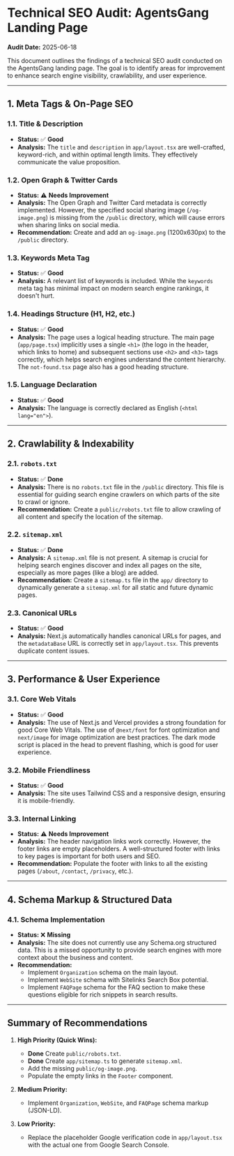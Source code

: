 # Technical SEO Audit: AgentsGang Landing Page

**Audit Date:** 2025-06-18

This document outlines the findings of a technical SEO audit conducted on the AgentsGang landing page. The goal is to identify areas for improvement to enhance search engine visibility, crawlability, and user experience.

---

## 1. Meta Tags & On-Page SEO

### 1.1. Title & Description
- **Status:** ✅ **Good**
- **Analysis:** The `title` and `description` in `app/layout.tsx` are well-crafted, keyword-rich, and within optimal length limits. They effectively communicate the value proposition.

### 1.2. Open Graph & Twitter Cards
- **Status:** ⚠️ **Needs Improvement**
- **Analysis:** The Open Graph and Twitter Card metadata is correctly implemented. However, the specified social sharing image (`/og-image.png`) is missing from the `/public` directory, which will cause errors when sharing links on social media.
- **Recommendation:** Create and add an `og-image.png` (1200x630px) to the `/public` directory.

### 1.3. Keywords Meta Tag
- **Status:** ✅ **Good**
- **Analysis:** A relevant list of keywords is included. While the `keywords` meta tag has minimal impact on modern search engine rankings, it doesn't hurt.

### 1.4. Headings Structure (H1, H2, etc.)
- **Status:** ✅ **Good**
- **Analysis:** The page uses a logical heading structure. The main page (`app/page.tsx`) implicitly uses a single `<h1>` (the logo in the header, which links to home) and subsequent sections use `<h2>` and `<h3>` tags correctly, which helps search engines understand the content hierarchy. The `not-found.tsx` page also has a good heading structure.

### 1.5. Language Declaration
- **Status:** ✅ **Good**
- **Analysis:** The language is correctly declared as English (`<html lang="en">`).

---

## 2. Crawlability & Indexability

### 2.1. `robots.txt`
- **Status:** ✅ **Done**
- **Analysis:** There is no `robots.txt` file in the `/public` directory. This file is essential for guiding search engine crawlers on which parts of the site to crawl or ignore.
- **Recommendation:** Create a `public/robots.txt` file to allow crawling of all content and specify the location of the sitemap.

### 2.2. `sitemap.xml`
- **Status:** ✅ **Done**
- **Analysis:** A `sitemap.xml` file is not present. A sitemap is crucial for helping search engines discover and index all pages on the site, especially as more pages (like a blog) are added.
- **Recommendation:** Create a `sitemap.ts` file in the `app/` directory to dynamically generate a `sitemap.xml` for all static and future dynamic pages.

### 2.3. Canonical URLs
- **Status:** ✅ **Good**
- **Analysis:** Next.js automatically handles canonical URLs for pages, and the `metadataBase` URL is correctly set in `app/layout.tsx`. This prevents duplicate content issues.

---

## 3. Performance & User Experience

### 3.1. Core Web Vitals
- **Status:** ✅ **Good**
- **Analysis:** The use of Next.js and Vercel provides a strong foundation for good Core Web Vitals. The use of `@next/font` for font optimization and `next/image` for image optimization are best practices. The dark mode script is placed in the head to prevent flashing, which is good for user experience.

### 3.2. Mobile Friendliness
- **Status:** ✅ **Good**
- **Analysis:** The site uses Tailwind CSS and a responsive design, ensuring it is mobile-friendly.

### 3.3. Internal Linking
- **Status:** ⚠️ **Needs Improvement**
- **Analysis:** The header navigation links work correctly. However, the footer links are empty placeholders. A well-structured footer with links to key pages is important for both users and SEO.
- **Recommendation:** Populate the footer with links to all the existing pages (`/about`, `/contact`, `/privacy`, etc.).

---

## 4. Schema Markup & Structured Data

### 4.1. Schema Implementation
- **Status:** ❌ **Missing**
- **Analysis:** The site does not currently use any Schema.org structured data. This is a missed opportunity to provide search engines with more context about the business and content.
- **Recommendation:**
    - Implement `Organization` schema on the main layout.
    - Implement `WebSite` schema with Sitelinks Search Box potential.
    - Implement `FAQPage` schema for the FAQ section to make these questions eligible for rich snippets in search results.

---

## Summary of Recommendations

1.  **High Priority (Quick Wins):**
    - **Done** Create `public/robots.txt`.
    - **Done** Create `app/sitemap.ts` to generate `sitemap.xml`.
    - Add the missing `public/og-image.png`.
    - Populate the empty links in the `Footer` component.

2.  **Medium Priority:**
    - Implement `Organization`, `WebSite`, and `FAQPage` schema markup (JSON-LD).

3.  **Low Priority:**
    - Replace the placeholder Google verification code in `app/layout.tsx` with the actual one from Google Search Console.
